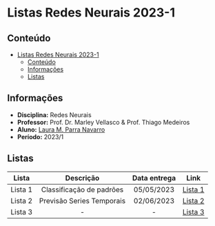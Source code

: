 # Listas Redes Neurais 2023-1

## Conteúdo

- [Listas Redes Neurais 2023-1](#listas-redes-neurais-2023-1)
  - [Conteúdo](#conteúdo)
  - [Informações](#informações)
  - [Listas](#listas)


## Informações

- **Disciplina:** Redes Neurais
- **Professor:** Prof. Dr. Marley Vellasco & Prof. Thiago Medeiros
- **Aluno:** [Laura M. Parra Navarro](http://lattes.cnpq.br/9864368692445121)
- **Período:** 2023/1


## Listas

| Lista | Descrição | Data entrega | Link |
| :---: | :---: | :---: | :---: |
| Lista 1 | Classificação de padrões | 05/05/2023 | [Lista 1](https://github.com/lauraparra28/RedesNeurais2023_1/tree/main/Lista%201) |
| Lista 2 |  Previsão Series Temporais  | 02/06/2023  |[Lista 2](https://colab.research.google.com/drive/10xjF9T9-3klG07UGyRgQAFZ_Cv_JpBr1?usp=sharing) |
| Lista 3 |  -  | -  |[Lista 3]() |
